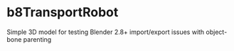 # b8TransportRobot
Simple 3D model for testing Blender 2.8+ import/export issues with object-bone parenting
